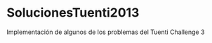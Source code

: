 SolucionesTuenti2013
====================

Implementación de algunos de los problemas del Tuenti Challenge 3
